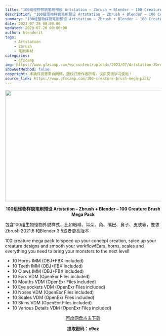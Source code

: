 ```yaml
---
title: "100组怪物样貌笔刷预设 Artstation – Zbrush + Blender – 100 Creature Brush Mega Pack"
description: "100组怪物样貌笔刷预设 Artstation – Zbrush + Blender – 100 Creature Brush Mega Pack 包含100组生物怪物外貌样式..."
summary: "100组怪物样貌笔刷预设 Artstation – Zbrush + Blender – 100 Creature Brush Mega Pack 包含100组生物怪物外貌样式..."
date: 2023-07-26 00:00:00
updated: 2023-07-26 00:00:00
author: blenderit
tags: 
    - Artstation
    - Zbrush
    - 笔刷素材
categories:
    - gfxcamp
img: https://www.gfxcamp.com/wp-content/uploads/2023/07/Artstation-Zbrush-Blender-100-Creature-Brush-Mega-Pack.jpg
showGetMethod: false
copyright: 本插件资源来自网络，版权归原作者所有，仅供交流学习使用！
source_link: https://www.gfxcamp.com/100-creature-brush-mega-pack/
---
```

<div><p><img decoding="async" class="aligncenter size-full wp-image-113953" src="https://www.gfxcamp.com/wp-content/uploads/2023/07/Artstation-Zbrush-Blender-100-Creature-Brush-Mega-Pack.jpg" data-src="https://www.gfxcamp.com/wp-content/uploads/2023/07/Artstation-Zbrush-Blender-100-Creature-Brush-Mega-Pack.jpg" alt="" width="640" height="360" data-srcset="https://www.gfxcamp.com/wp-content/uploads/2023/07/Artstation-Zbrush-Blender-100-Creature-Brush-Mega-Pack.jpg 640w, https://www.gfxcamp.com/wp-content/uploads/2023/07/Artstation-Zbrush-Blender-100-Creature-Brush-Mega-Pack-150x84.jpg 150w" data-sizes="(max-width: 640px) 100vw, 640px"></p><p style="text-align: center;"><strong>100组怪物样貌笔刷预设 Artstation – Zbrush + Blender – 100 Creature Brush Mega Pack</strong></p><p>包含100组生物怪物外貌样式，比如眼睛、耳朵、角、嘴巴、鼻子、皮肤等，要求Zbrush 2021.6 和Blender 3.5或者更高版本</p><p>100 creature mega pack to speed up your concept creation, spice up your creature designs and smooth your workflow!Ears, horns, scales and everything you need to bring your monsters to the next level!</p><ul>
<li>10 Horns IMM (OBJ+FBX included)</li>
<li>10 Teeth IMM (OBJ+FBX included)</li>
<li>10 Claws IMM (OBJ+FBX included)</li>
<li>10 Ears VDM (OpenExr Files included)</li>
<li>10 Mouths VDM (OpenExr Files included)</li>
<li>10 Eye sockets VDM (OpenExr Files included)</li>
<li>10 Noses VDM (OpenExr Files included)</li>
<li>10 Scales VDM (OpenExr Files included)</li>
<li>10 Skins VDM (OpenExr Files included)</li>
<li>10 Various Details VDM (OpenExr Files included)</li>
</ul><p style="text-align: center;"><a class="maxbutton-3 maxbutton maxbutton-baidu" target="_blank" rel="noopener" href="https://pan.baidu.com/s/1nXvrv7eOOQiXeyPU3I0AdA?pwd=c9oz"><span class="mb-text">百度网盘点击下载</span></a></p><p style="text-align: center;"><strong>提取密码：c9oz</strong></p></div>